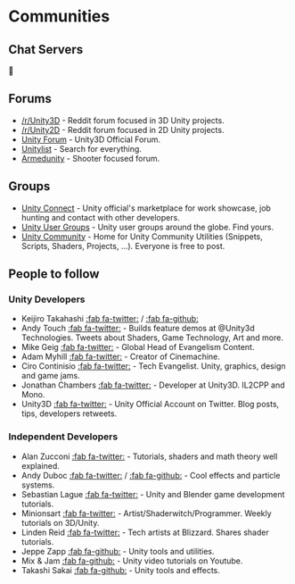 # Communities

## Chat Servers

:construction:

## Forums

* [/r/Unity3D](https://www.reddit.com/r/Unity3D/ "") - Reddit forum focused in 3D Unity projects.
* [/r/Unity2D](https://www.reddit.com/r/Unity2D/ "") - Reddit forum focused in 2D Unity projects.
* [Unity Forum](https://forum.unity.com/ "") - Unity3D Official Forum.
* [Unitylist](https://unitylist.com/) - Search for everything.
* [Armedunity](https://armedunity.com/) - Shooter focused forum.

## Groups

* [Unity Connect](https://connect.unity.com/ "") - Unity official's marketplace for work showcase, job hunting and contact with other developers.
* [Unity User Groups](https://unity3d.com/es/community/user-groups "") - Unity user groups around the globe. Find yours.
* [Unity Community](https://github.com/UnityCommunity "") - Home for Unity Community Utilities (Snippets, Scripts, Shaders, Projects, ...). Everyone is free to post.

## People to follow

### Unity Developers

* Keijiro Takahashi [:fab fa-twitter:](https://twitter.com/_kzr) / [:fab fa-github:](https://github.com/keijiro)
* Andy Touch [:fab fa-twitter:](https://twitter.com/andytouch) - Builds feature demos at @Unity3d Technologies. Tweets about Shaders, Game Technology, Art and more.
* Mike Geig [:fab fa-twitter:](https://twitter.com/mikegeig) - Global Head of Evangelism Content.
* Adam Myhill [:fab fa-twitter:](https://twitter.com/Adamjcmyhill) - Creator of Cinemachine.
* Ciro Continisio [:fab fa-twitter:](https://twitter.com/CiroContns) -  Tech Evangelist. Unity, graphics, design and game jams.
* Jonathan Chambers [:fab fa-twitter:](https://twitter.com/jon_cham) - Developer at Unity3D. IL2CPP and Mono.
* Unity3D [:fab fa-twitter:](https://twitter.com/unity3d) - Unity Official Account on Twitter. Blog posts, tips, developers retweets.

### Independent Developers

* Alan Zucconi [:fab fa-twitter:](https://twitter.com/AlanZucconi) - Tutorials, shaders and math theory well explained.
* Andy Duboc [:fab fa-twitter:](https://twitter.com/andyduboc) / [:fab fa-github:](https://github.com/andydbc) -  Cool effects and particle systems.
* Sebastian Lague [:fab fa-twitter:](https://twitter.com/SebastianLague) - Unity and Blender game development tutorials.
* Minionsart [:fab fa-twitter:](https://twitter.com/minionsart) - Artist/Shaderwitch/Programmer. Weekly tutorials on 3D/Unity.
* Linden Reid [:fab fa-twitter:](https://twitter.com/so_good_lin) - Tech artists at Blizzard. Shares shader tutorials.
* Jeppe Zapp [:fab fa-github:](https://github.com/mrzapp) - Unity tools and utilities.
* Mix & Jam [:fab fa-github:](https://github.com/mixandjam) - Unity video tutorials on Youtube.
* Takashi Sakai [:fab fa-github:](https://github.com/mob-sakai) - Unity tools and effects.
